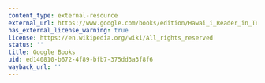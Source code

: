 ```yaml
---
content_type: external-resource
external_url: https://www.google.com/books/edition/Hawai_i_Reader_in_Traditional_Chinese_Cu/yZYBEAAAQBAJ?hl=en&gbpv=1
has_external_license_warning: true
license: https://en.wikipedia.org/wiki/All_rights_reserved
status: ''
title: Google Books
uid: ed140810-b672-4f89-bfb7-375dd3a3f8f6
wayback_url: ''
---
```

